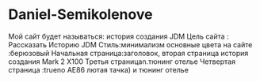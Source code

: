 # Daniel-Semikolenove
Мой сайт будет называться: история создания JDM 
Цель сайта : Рассказать Историю JDM
Стиль:минимализм
основные цвета на сайте :берюзовый
Начальная страница:заголовок,
вторая страница история создания Mark 2 X100
Третья страницаn.тюнинг отелье 
Четвертая страница :trueno AE86 лютая тачка) и тюнинг отелье

